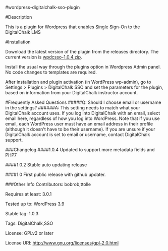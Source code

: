 #wordpress-digitalchalk-sso-plugin

#Description

This is a plugin for Wordpress that enables Single Sign-On to the DigitalChalk LMS

#Installation

Download the latest version of the plugin from the releases directory.  The current version is [wpdcsso-1.0.4.zip](https://github.com/digitalchalk/wordpress-digitalchalk-sso-plugin/raw/master/releases/wpdcsso.1.0.4.zip).

Install the usual way through the plugins option in Wordpress Admin panel.  No code changes to templates are required.

After installation and plugin activation (in WordPress wp-admin), go to Settings > Plugins > DigitalChalk SSO and set the parameters for the plugin, based on information from your DigitalChalk instructor account.

#Frequently Asked Questions
#####Q: Should I choose email or username in the settings?
######A: This setting needs to match what your DigitalChalk account uses.  If you log into DigitalChalk with an email, select email here, regardless of how you log into WordPress.  Note that if you use email, each WordPress user must have an email address in their profile (although it doesn't have to be their username).  If you are unsure if your DigitalChalk account is set to email or username, contact DigitalChalk support.


###Changelog
####1.0.4
Updated to support more metadata fields and PHP7

####1.0.2
Stable auto updating release

####1.0
First public release with github updater.

###Other Info
Contributors: bobrob,ttolle

Requires at least: 3.0.1

Tested up to: WordPress 3.9

Stable tag: 1.0.3

Tags: DigitalChalk,SSO

License: GPLv2 or later

License URI: http://www.gnu.org/licenses/gpl-2.0.html

